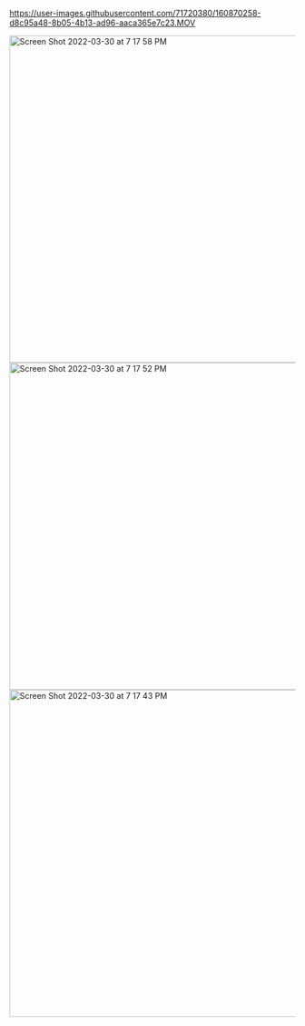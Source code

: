 


https://user-images.githubusercontent.com/71720380/160870258-d8c95a48-8b05-4b13-ad96-aaca365e7c23.MOV

<img width="576" alt="Screen Shot 2022-03-30 at 7 17 58 PM" src="https://user-images.githubusercontent.com/71720380/160870495-1f225cbc-a5a0-44d7-a5d9-e5d2a9c0e182.png">
<img width="576" alt="Screen Shot 2022-03-30 at 7 17 52 PM" src="https://user-images.githubusercontent.com/71720380/160870555-1a83065c-36f2-42e1-9268-0a0610b76ca4.png">
<img width="576" alt="Screen Shot 2022-03-30 at 7 17 43 PM" src="https://user-images.githubusercontent.com/71720380/160870566-24cea3a7-9b13-499d-8d5f-3c162ea2b34e.png">
